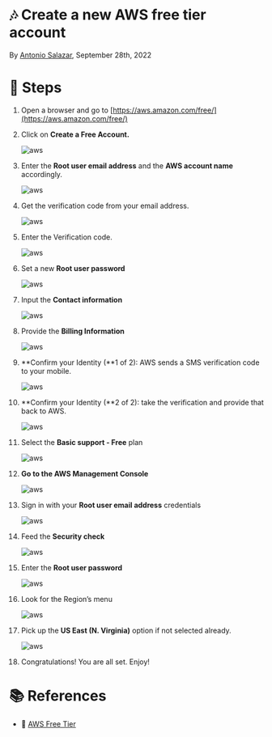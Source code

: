 # :notes: Create a new AWS free tier account

By [Antonio Salazar](antonio.salazar.devops@gmail.com), September 28th, 2022

# :paw_prints: Steps

1. Open a browser and go to [https://aws.amazon.com/free/](https://aws.amazon.com/free/)
2. Click on **Create a Free Account.**
    
    ![aws](images/aws.png)
    
3. Enter the **Root user email address** and the **AWS account name** accordingly.
    
    ![aws](images/aws_1.png)
    
4. Get the verification code from your email address.
    
    ![aws](images/aws_2.png)
    
5. Enter the Verification code.
    
    ![aws](images/aws_3.png)
    
6. Set a new **Root user password**
    
    ![aws](images/aws_4.png)
    
7. Input the **Contact information**
    
    ![aws](images/aws_5.png)
    
8. Provide the **Billing Information**
    
    ![aws](images/aws_6.png)
    
9. **Confirm your Identity (**1 of 2): AWS sends a SMS verification code to your mobile.
    
    ![aws](images/aws_7.png)
    
10. **Confirm your Identity (**2 of 2): take the verification and provide that back to AWS.
    
    ![aws](images/aws_8.png)
    
11. Select the **Basic support - Free** plan
    
    ![aws](images/aws_9.png)
    
12. **Go to the AWS Management Console**
    
    ![aws](images/aws_10.png)
    
13. Sign in with your **Root user email address** credentials
    
    ![aws](images/aws_11.png)
    
14. Feed the **Security check**
    
    ![aws](images/aws_12.png)
    
15. Enter the **Root user password**
    
    ![aws](images/aws_13.png)
    
16. Look for the Region’s menu
    
    ![aws](images/aws_14.png)
    
17. Pick up the **US East (N. Virginia)** option if not selected already.
    
    ![aws](images/aws_15.png)
    
18. Congratulations! You are all set. Enjoy!

# :books: References
- :link: [AWS Free Tier](https://aws.amazon.com/free/?all-free-tier.sort-by=item.additionalFields.SortRank&all-free-tier.sort-order=asc&awsf.Free%20Tier%20Types=*all&awsf.Free%20Tier%20Categories=*all)